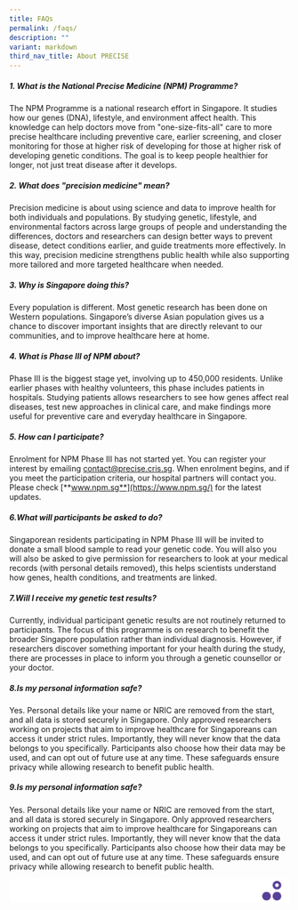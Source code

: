 ```yaml
---
title: FAQs
permalink: /faqs/
description: ""
variant: markdown
third_nav_title: About PRECISE
---
```

##### 1.  What is the National Precise Medicine (NPM) Programme?

The NPM Programme is a national research effort in Singapore. It studies how our genes (DNA), lifestyle, and environment affect health. This knowledge can help doctors move from "one-size-fits-all" care to more precise healthcare including preventive care, earlier screening, and closer monitoring for those at higher risk of developing for those at higher risk of developing genetic conditions. The goal is to keep people healthier for longer, not just treat disease after it develops.

##### 2. What does "precision medicine" mean?

Precision medicine is about using science and data to improve health for both individuals and populations. By studying genetic, lifestyle, and environmental factors across large groups of people and understanding the differences, doctors and researchers can design better ways to prevent disease, detect conditions earlier, and guide treatments more effectively. In this way, precision medicine strengthens public health while also supporting more tailored and more targeted healthcare when needed.

##### 3. Why is Singapore doing this?

Every population is different. Most genetic research has been done on Western populations. Singapore’s diverse Asian population gives us a chance to discover important insights that are directly relevant to our communities, and to improve healthcare here at home.

##### 4. What is Phase III of NPM about?

Phase III is the biggest stage yet, involving up to 450,000 residents. Unlike earlier phases with healthy volunteers, this phase includes patients in hospitals. Studying patients allows researchers to see how genes affect real diseases, test new approaches in clinical care, and make findings more useful for preventive care and everyday healthcare in Singapore.

##### 5. How can I participate?

Enrolment for NPM Phase III has not started yet. You can register your interest by emailing contact@precise.cris.sg. When enrolment begins, and if you meet the participation criteria, our hospital partners will contact you. Please check [**www.npm.sg**](https://www.npm.sg/) for the latest updates.

##### 6.What will participants be asked to do?

Singaporean residents participating in NPM Phase III will be invited to donate a small blood sample to read your genetic code. You will also you will also be asked to give permission for researchers to look at your medical records (with personal details removed), this helps scientists understand how genes, health conditions, and treatments are linked.

##### 7.Will I receive my genetic test results?

Currently, individual participant genetic results are not routinely returned to participants. The focus of this programme is on research to benefit the broader Singapore population rather than individual diagnosis. However, if researchers discover something important for your health during the study, there are processes in place to inform you through a genetic counsellor or your doctor.

##### 8.Is my personal information safe?

Yes. Personal details like your name or NRIC are removed from the start, and all data is stored securely in Singapore. Only approved researchers working on projects that aim to improve healthcare for Singaporeans can access it under strict rules. Importantly, they will never know that the data belongs to you specifically. Participants also choose how their data may be used, and can opt out of future use at any time. These safeguards ensure privacy while allowing research to benefit public health.

##### 9.Is my personal information safe?

Yes. Personal details like your name or NRIC are removed from the start, and all data is stored securely in Singapore. Only approved researchers working on projects that aim to improve healthcare for Singaporeans can access it under strict rules. Importantly, they will never know that the data belongs to you specifically. Participants also choose how their data may be used, and can opt out of future use at any time. These safeguards ensure privacy while allowing research to benefit public health.

![](/images/Banners/banners_page%20footer%203%20-%20purple.png)